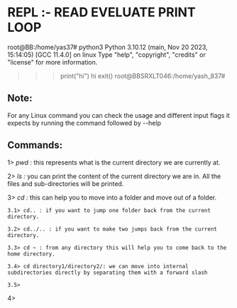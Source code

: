 # REPL :- READ EVELUATE PRINT LOOP

root@BB:/home/yas37# python3
Python 3.10.12 (main, Nov 20 2023, 15:14:05) [GCC 11.4.0] on linux
Type "help", "copyright", "credits" or "license" for more information.
>>> print("hi")
hi
>>> exit()
root@BBSRXLT046:/home/yash_837#

## Note:

For any Linux command you can check the usage and different input flags it expects by running the command followed by --help

## Commands:

1> *pwd :* this represents what is the current directory we are currently at.

2> *ls :*  you can print the content of the current directory we are in. All the files and sub-directories will be printed.

3> *cd :* this can help you to move into a folder and move out of a folder.

    3.1> cd.. : if you want to jump one folder back from the current directory.
    
    3.2> cd../.. : if you want to make two jumps back from the current directory.
    
    3.3> cd ~ : from any directory this will help you to come back to the home directory.

    3.4> cd directory1/directory2/: we can move into internal subdirectories directly by separating them with a forward slash

    3.5> 

  
4> 






